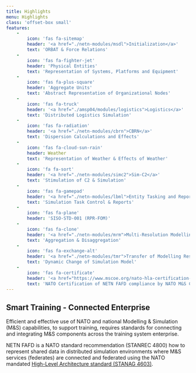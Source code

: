 ```yaml
---
title: Highlights
menu: Highlights
class: 'offset-box small'
features:
    -
        icon: 'fas fa-sitemap'
        header: '<a href="./netn-modules/msdl">Initialization</a>'
        text: 'ORBAT & Force Relations'
    -
        icon: 'fas fa-fighter-jet'
        header: 'Physical Entities'
        text: 'Representation of Systems, Platforms and Equipment'
    -
        icon: 'fas fa-plus-square'
        header: 'Aggregate Units'
        text: 'Abstract Representation of Organizational Nodes'
    -
        icon: 'fas fa-truck'
        header: '<a href="./amsp04/modules/logistics">Logistics</a>'
        text: 'Distributed Logistics Simulation'
    -
        icon: 'fas fa-radiation'
        header: '<a href="./netn-modules/cbrn">CBRN</a>'
        text: 'Dispersion Calculations and Effects'
    -
        icon: 'fas fa-cloud-sun-rain'
        header: Weather
        text: 'Representation of Weather & Effects of Weather'
    -
        icon: 'fa fa-sort'
        header: '<a href="./netn-modules/simc2">Sim-C2</a>'
        text: 'Stimulation of C2 & Simulation'
    -
        icon: 'fas fa-gamepad'
        header: '<a href="./netn-modules/lbml">Entity Tasking and Reporting (Draft)</a>'
        text: 'Simulation Task Control & Reports'
    -
        icon: 'fas fa-plane'
        header: 'SISO-STD-001 (RPR-FOM)'
    -
        icon: 'fas fa-clone'
        header: '<a href="./netn-modules/mrm">Multi-Resolution Modelling</a>'
        text: 'Aggregation & Disaggregation'
    -
        icon: 'fas fa-exchange-alt'
        header: '<a href="./netn-modules/tmr">Transfer of Modelling Responsibilities</a>'
        text: 'Dynamic Change of Simulation Model'
    -
        icon: 'fas fa-certificate'
        header: '<a href="https://www.mscoe.org/nato-hla-certification-home/">Certification</a>'
        text: 'NATO Certification of NETN FAFD compliance by NATO M&S COE'
---
```


## **Smart** Training - **Connected** Enterprise

Efficient and effective use of NATO and national Modelling & Simulation (M&S) capabilities, to support training, requires standards for connecting and integrating M&S components across the training system enterprise. 

NETN FAFD is a NATO standard recommendation (STANREC 4800) how to represent shared data in distributed simulation environments where M&S services (federates) are connected and federated using the NATO mandated [High-Level Architecture standard (STANAG 4603)](/hla).
